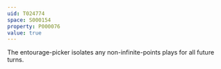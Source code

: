 ```yaml
---
uid: T024774
space: S000154
property: P000076
value: true
---
```


The entourage-picker isolates any non-infinite-points plays for all future turns.

